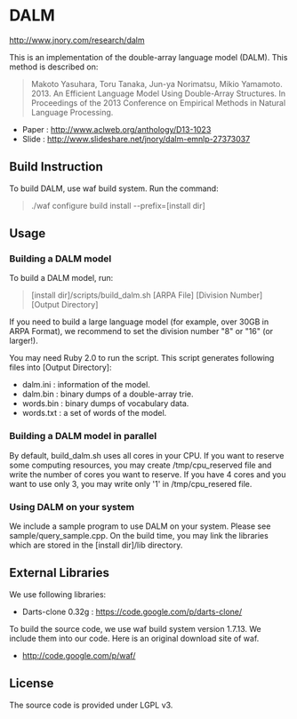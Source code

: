 # DALM
<http://www.jnory.com/research/dalm>

This is an implementation of the double-array language model (DALM).
This method is described on:
> Makoto Yasuhara, Toru Tanaka, Jun-ya Norimatsu, Mikio Yamamoto. 2013. An Efficient Language Model Using Double-Array Structures. In Proceedings of the 2013 Conference on Empirical Methods in Natural Language Processing.

* Paper : <http://www.aclweb.org/anthology/D13-1023>
* Slide : <http://www.slideshare.net/jnory/dalm-emnlp-27373037>

## Build Instruction
To build DALM, use waf build system.
Run the command:
> ./waf configure build install --prefix=[install dir]

## Usage
### Building a DALM model
To build a DALM model, run:
> [install dir]/scripts/build_dalm.sh [ARPA File] [Division Number] [Output Directory]

If you need to build a large language model (for example, over 30GB in ARPA Format),
we recommend to set the division number "8" or "16" (or larger!).

You may need Ruby 2.0 to run the script.
This script generates following files into [Output Directory]:

* dalm.ini : information of the model.
* dalm.bin : binary dumps of a double-array trie.
* words.bin : binary dumps of vocabulary data.
* words.txt : a set of words of the model.

### Building a DALM model in parallel
By default, build_dalm.sh uses all cores in your CPU.
If you want to reserve some computing resources, you may create /tmp/cpu_reserved file and write the number of cores you want to reserve.
If you have 4 cores and you want to use only 3, you may write only '1' in /tmp/cpu_resered file.

### Using DALM on your system
We include a sample program to use DALM on your system.
Please see sample/query_sample.cpp.
On the build time, you may link the libraries which are stored in the [install dir]/lib directory.

## External Libraries
We use following libraries:

* Darts-clone 0.32g : <https://code.google.com/p/darts-clone/>

To build the source code, we use waf build system version 1.7.13.
We include them into our code.
Here is an original download site of waf.

* <http://code.google.com/p/waf/>

## License
The source code is provided under LGPL v3.
